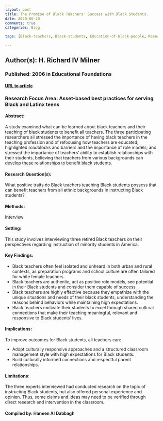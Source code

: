 ```yaml
---
layout: post
title: The Promise of Black Teachers' Success with Black Students.
date: 2020-06-20
comments: true
categories: Blog

tags: [Black-teachers, Black-students, Education-of-black-people, Research-personnel-attitudes, Brown-v.-Board-of-Education-of-Topeka-(Supreme-Court-case, )-Education-research, Teaching-African-American-teachers, African-American-educators, Teacher-training-African-Americans, Research-personnel, United-States.]

---
```


## Author(s): H. Richard IV Milner

### Published: 2006 in  Educational Foundations

#### [URL to article](http://eds.a.ebscohost.com.proxy.uchicago.edu/eds/pdfviewer/pdfviewer?vid=2&sid=4a492691-3943-487e-9a2f-9e38950dfb7e%40sessionmgr4006)

### Research Focus Area: Asset-based best practices for serving Black and Latinx teens

#### Abstract:
 A study examined what can be learned about black teachers and their teaching of black students to benefit all teachers. The three participating researchers all stressed the importance of having black teachers in the teaching profession and of refocusing how teachers are educated; highlighted roadblocks and barriers and the importance of role models; and stressed the importance of teachers' ability to establish relationships with their students, believing that teachers from various backgrounds can develop these relationships to benefit black students.


#### Research Question(s):
What positive traits do Black teachers teaching Black students possess that can benefit teachers from all ethnic backgrounds in instructing Black students?


#### Methods:
Interview


#### Setting:
This study involves interviewing three retired Black teachers on their perspectives regarding instruction of minority students in America.


#### Key Findings:

- Black teachers often feel isolated and unheard in both urban and rural contexts, as preparation programs and school culture are often tailored for white female teachers.
- Black teachers are authentic, act as positive role models, see potential in their Black students and consider them capable of success.
- Black teachers are highly effective because they empathize with the unique situations and needs of their black students, understanding the reasons behind behaviors while maintaining high expectations.
- Black teachers motivate their students to excel through shared cultural connections that make their teaching meaningful, relevant and responsive to Black students’ lives.


#### Implications:
To improve outcomes for Black students, all teachers can:
- Adopt culturally responsive approaches and a structured classroom management style with high expectations for Black students.  
-  Build culturally informed connections and respectful parent relationships.


#### Limitations:
The three experts interviewed had conducted research on the topic of instructing Black students, but also offered personal experience and opinion. Thus, some claims and ideas may need to be verified through direct research and intervention in the classroom.


#### Compiled by: Haneen Al Dabbagh

